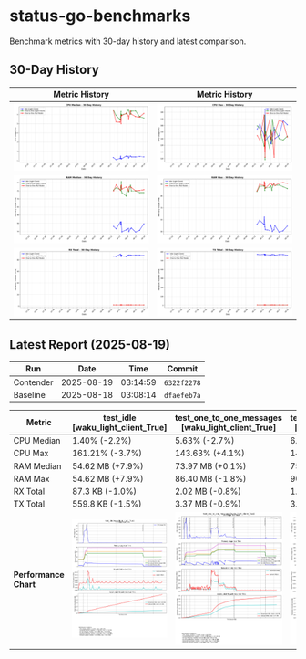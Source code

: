 # status-go-benchmarks

Benchmark metrics with 30-day history and latest comparison.

## 30-Day History

| Metric History                                         | Metric History                                     |
|--------------------------------------------------------|----------------------------------------------------|
| ![cpu_median_history.png](docs/cpu_median_history.png) | ![cpu_max_history.png](docs/cpu_max_history.png)   |
| ![ram_median_history.png](docs/ram_median_history.png) | ![ram_max_history.png](docs/ram_max_history.png)   |
| ![rx_total_history.png](docs/rx_total_history.png)     | ![tx_total_history.png](docs/tx_total_history.png) |

## Latest Report (2025-08-19)

| Run       | Date       | Time     | Commit      |
|-----------|------------|----------|-------------|
| Contender | 2025-08-19 | 03:14:59 | `6322f2278` |
| Baseline  | 2025-08-18 | 03:08:14 | `dfaefeb7a` |

| Metric                | test_idle<br>[waku_light_client_True]                                                                                            | test_one_to_one_messages<br>[waku_light_client_True]                                                                                                           | test_one_to_one_messages<br>[waku_light_client_False]                                                                                                            |
|-----------------------|----------------------------------------------------------------------------------------------------------------------------------|----------------------------------------------------------------------------------------------------------------------------------------------------------------|------------------------------------------------------------------------------------------------------------------------------------------------------------------|
| CPU Median            | 1.40% (-2.2%)                                                                                                                    | 5.63% (-2.7%)                                                                                                                                                  | 6.12% (+6.9%)                                                                                                                                                    |
| CPU Max               | 161.21% (-3.7%)                                                                                                                  | 143.63% (+4.1%)                                                                                                                                                | 142.32% (-13.8%)                                                                                                                                                 |
| RAM Median            | 54.62 MB (+7.9%)                                                                                                                 | 73.97 MB (+0.1%)                                                                                                                                               | 75.74 MB (+0.6%)                                                                                                                                                 |
| RAM Max               | 54.62 MB (+7.9%)                                                                                                                 | 86.40 MB (-1.8%)                                                                                                                                               | 90.90 MB (-0.6%)                                                                                                                                                 |
| RX Total              | 87.3 KB (-1.0%)                                                                                                                  | 2.02 MB (-0.8%)                                                                                                                                                | 1.96 MB (-3.8%)                                                                                                                                                  |
| TX Total              | 559.8 KB (-1.5%)                                                                                                                 | 3.37 MB (-0.9%)                                                                                                                                                | 3.78 MB (-1.2%)                                                                                                                                                  |
| **Performance Chart** | ![test_idle[waku_light_client_True]](benchmarks/20250819T031459_6322f2278/test_idle[waku_light_client_True]-20250819-030755.png) | ![test_one_to_one_messages[waku_light_client_True]](benchmarks/20250819T031459_6322f2278/test_one_to_one_messages[waku_light_client_True]-20250819-031417.png) | ![test_one_to_one_messages[waku_light_client_False]](benchmarks/20250819T031459_6322f2278/test_one_to_one_messages[waku_light_client_False]-20250819-031105.png) |
